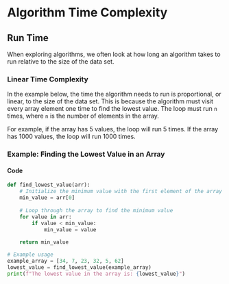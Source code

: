 # Algorithm Time Complexity

## Run Time

When exploring algorithms, we often look at how long an algorithm takes to run relative to the size of the data set.

### Linear Time Complexity

In the example below, the time the algorithm needs to run is proportional, or linear, to the size of the data set. This is because the algorithm must visit every array element one time to find the lowest value. The loop must run `n` times, where `n` is the number of elements in the array.

For example, if the array has 5 values, the loop will run 5 times. If the array has 1000 values, the loop will run 1000 times.

### Example: Finding the Lowest Value in an Array

#### Code

```python
def find_lowest_value(arr):
    # Initialize the minimum value with the first element of the array
    min_value = arr[0]
    
    # Loop through the array to find the minimum value
    for value in arr:
        if value < min_value:
            min_value = value
            
    return min_value

# Example usage
example_array = [34, 7, 23, 32, 5, 62]
lowest_value = find_lowest_value(example_array)
print(f"The lowest value in the array is: {lowest_value}")
